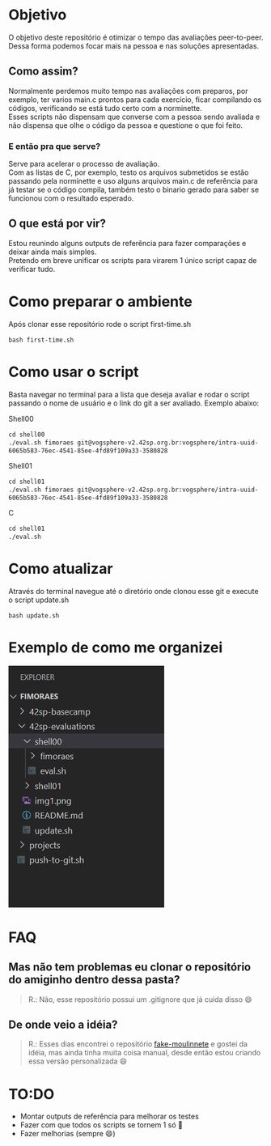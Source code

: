 # Objetivo
O objetivo deste repositório é otimizar o tempo das avaliações peer-to-peer. Dessa forma podemos focar mais na pessoa e nas soluções apresentadas. 
## Como assim?
Normalmente perdemos muito tempo nas avaliações com preparos, por exemplo, ter varios main.c prontos para cada exercício, ficar compilando os códigos, verificando se está tudo certo com a norminette.  
Esses scripts não dispensam que converse com a pessoa sendo avaliada e não dispensa que olhe o código da pessoa e questione o que foi feito.
### E então pra que serve?
Serve para acelerar o processo de avaliação.  
Com as listas de C, por exemplo, testo os arquivos submetidos se estão passando pela norminette e uso alguns arquivos main.c de referência para já testar se o código compila, também testo o binario gerado para saber se funcionou com o resultado esperado.
## O que está por vir?
Estou reunindo alguns outputs de referência para fazer comparações e deixar ainda mais simples.  
Pretendo em breve unificar os scripts para virarem 1 único script capaz de verificar tudo.
# Como preparar o ambiente
Após clonar esse repositório rode o script first-time.sh
```shell
bash first-time.sh
```
# Como usar o script
Basta navegar no terminal para a lista que deseja avaliar e rodar o script passando o nome de usuário e o link do git a ser avaliado.
Exemplo abaixo:

Shell00
```shell
cd shell00
./eval.sh fimoraes git@vogsphere-v2.42sp.org.br:vogsphere/intra-uuid-6065b583-76ec-4541-85ee-4fd89f109a33-3580828
```
Shell01
```shell
cd shell01
./eval.sh fimoraes git@vogsphere-v2.42sp.org.br:vogsphere/intra-uuid-6065b583-76ec-4541-85ee-4fd89f109a33-3580828
```
C
```shell
cd shell01
./eval.sh
```
# Como atualizar
Através do terminal navegue até o diretório onde clonou esse git e execute o script update.sh
```shell
bash update.sh
```
# Exemplo de como me organizei
![imagem com exemplo da minha estrutura](./img1.png)
# FAQ
## Mas não tem problemas eu clonar o repositório do amiginho dentro dessa pasta?
> R.: Não, esse repositório possui um .gitignore que já cuida disso :smile:
## De onde veio a idéia?
> R.: Esses dias encontrei o repositório [fake-moulinnete](https://github.com/eduardomosko/fake-moulinnete) e gostei da idéia, mas ainda tinha muita coisa manual, desde então estou criando essa versão personalizada :smile:
# TO:DO
- Montar outputs de referência para melhorar os testes
- Fazer com que todos os scripts se tornem 1 só :smiling_face_with_three_hearts:
- Fazer melhorias (sempre :smile:)
